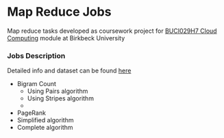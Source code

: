 # Map Reduce Jobs
Map reduce tasks developed as coursework project for [BUCI029H7 Cloud Computing](http://www.dcs.bbk.ac.uk/~dell/teaching/cc/) module at Birkbeck University

### Jobs Description 

Detailed info and dataset can be found [here](http://www.dcs.bbk.ac.uk/~dell/teaching/cc/coursework/dell_cc_cw_pg.pdf)

* Bigram Count
  * Using Pairs algorithm
  * Using Stripes algorithm
  * 
* PageRank
 * Simplified algorithm
 * Complete algorithm

